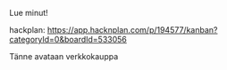 Lue minut!

hackplan: https://app.hacknplan.com/p/194577/kanban?categoryId=0&boardId=533056

Tänne avataan verkkokauppa

